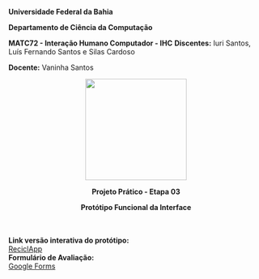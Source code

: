 __Universidade Federal da Bahia__

**Departamento de Ciência da Computação**

**MATC72 - Interação Humano Computador - IHC**
**Discentes:** Iuri Santos, Luís Fernando Santos e Silas Cardoso

**Docente:** Vaninha Santos


<p align="center">
  <img src="https://media.discordapp.net/attachments/830524475988508673/848380809118482432/LOGO_RECICLAPP.png" alt="" width="200"/>
</p>
<p align="center"><b>Projeto Prático - Etapa 03</b></p>
<p align="center"><b>Protótipo Funcional da Interface</b></p>

<br><br>
<b>Link versão interativa do protótipo:</b>
\
[ReciclApp](https://www.figma.com/proto/a6hV62d9JEcPMcXP0WXuQ1/ReciclApp---Prot%C3%B3tipo?node-id=1%3A493&scaling=min-zoom&page-id=2%3A241)
\
<b>Formulário de Avaliação:</b>
\
[Google Forms](https://forms.gle/irnLuBgV7dNSRVsF7)
